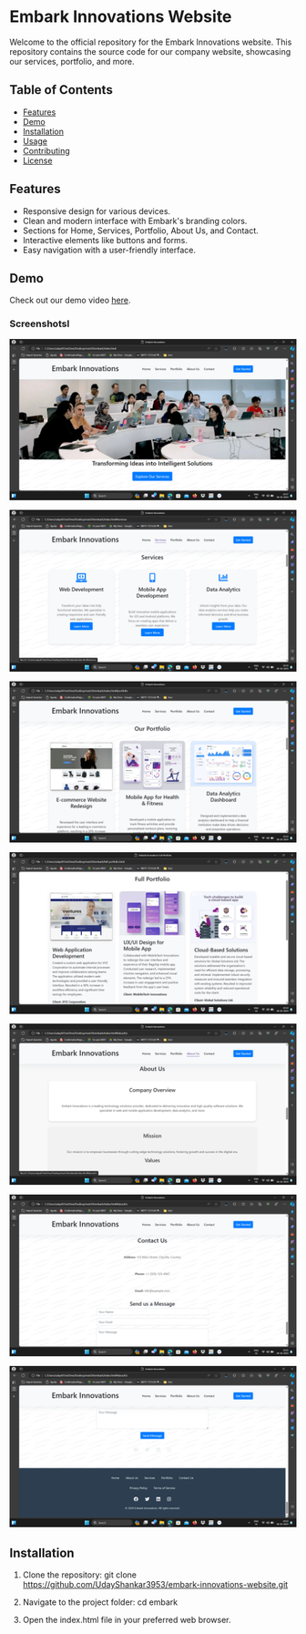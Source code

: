 # Embark Innovations Website

Welcome to the official repository for the Embark Innovations website. This repository contains the source code for our company website, showcasing our services, portfolio, and more.

## Table of Contents

- [Features](#features)
- [Demo](#demo)
- [Installation](#installation)
- [Usage](#usage)
- [Contributing](#contributing)
- [License](#license)

## Features

- Responsive design for various devices.
- Clean and modern interface with Embark's branding colors.
- Sections for Home, Services, Portfolio, About Us, and Contact.
- Interactive elements like buttons and forms.
- Easy navigation with a user-friendly interface.

## Demo

Check out our demo video [here]([#your-demo-video-link](https://drive.google.com/file/d/14_A_CJ7l1orBCqCrl5D4lVDEW_Vqm5u3/view?usp=sharing)).

### Screenshotsl

![Home Page](ScreenShots/home.png)

![Services Section](ScreenShots/services.png)

![Portfolio Section](ScreenShots/protfolio.png)

![Full-Portfolio Section](ScreenShots/fullportifolio.png)

![About Us Section](ScreenShots/aboutUs.png)

![Contact Section](ScreenShots/contactUs.png)

![footer Section](ScreenShots/footer.png)

## Installation

1. Clone the repository:
git clone https://github.com/UdayShankar3953/embark-innovations-website.git

2. Navigate to the project folder:
cd embark

3. Open the index.html file in your preferred web browser.

